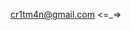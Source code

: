 cr1tm4n@gmail.com
<=_=>

<!---
cr1tm4n/cr1tm4n is a ✨ special ✨ repository because its `README.md` (this file) appears on your GitHub profile.
You can click the Preview link to take a look at your changes.
--->
